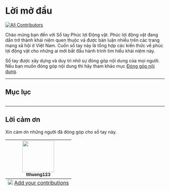 # Lời mở đầu

<!-- ALL-CONTRIBUTORS-BADGE:START - Do not remove or modify this section -->
[![All Contributors](https://img.shields.io/badge/all_contributors-1-orange.svg?style=flat-square)](#lời-cảm-ơn)
<!-- ALL-CONTRIBUTORS-BADGE:END -->

Chào mừng bạn đến với Sổ tay Phúc lợi Động vật. Phúc lợi động vật đang dần trở thành khái niệm quen thuộc và được bàn luận nhiều trên các trang mạng xã hội ở Việt Nam. Cuốn sổ tay này là tổng hợp các kiến thức về phúc lợi động vật cho những ai mới bắt đầu hành trình tìm hiểu khái niệm này.

Sổ tay được xây dựng và duy trì nhờ sự đóng góp nội dung của mọi người. Nếu bạn muốn đóng góp nội dung thì hãy tham khảo mục [Đóng góp nội dung](https://panda1835.github.io/phucloidongvat/content/Gi%E1%BB%9Bi_thi%E1%BB%87u_c%C3%A1c_ph%E1%BA%A7n/%C4%90%C3%B3ng_g%C3%B3p_n%E1%BB%99i_dung.html).

---
## Mục lục

```{tableofcontents}
```

---
## Lời cảm ơn
Xin cảm ơn những người đã đóng góp cho sổ tay này.

<!-- ALL-CONTRIBUTORS-LIST:START - Do not remove or modify this section -->
<!-- prettier-ignore-start -->
<!-- markdownlint-disable -->
<table>
  <tbody>
    <tr>
      <td align="center"><a href="https://github.com/tthuong123"><img src="https://avatars.githubusercontent.com/u/117075629?v=4" width="100px;" alt=""/><br /><sub><b>tthuong123</b></sub></a></td>
    </tr>
  </tbody>
  <tfoot>
    <tr>
      <td align="center" size="13px" colspan="7">
        <img src="https://raw.githubusercontent.com/all-contributors/all-contributors-cli/1b8533af435da9854653492b1327a23a4dbd0a10/assets/logo-small.svg">
          <a href="https://all-contributors.js.org/docs/en/bot/usage">Add your contributions</a>
        </img>
      </td>
    </tr>
  </tfoot>
</table>

<!-- markdownlint-restore -->
<!-- prettier-ignore-end -->

<!-- ALL-CONTRIBUTORS-LIST:END -->
